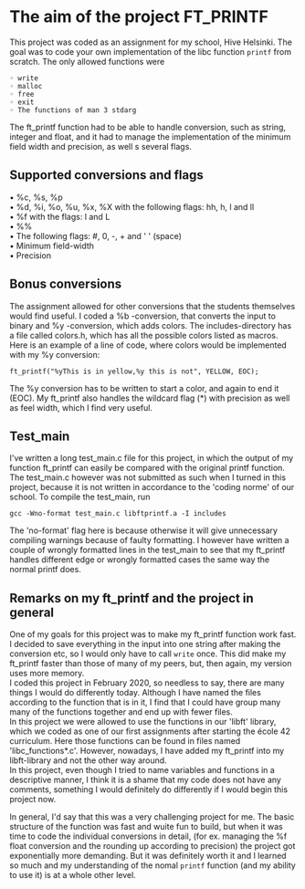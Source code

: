 # The aim of the project FT_PRINTF
This project was coded as an assignment for my school, Hive Helsinki. The goal was to code your own implementation of the libc function `printf` from scratch. The only allowed functions were
```
◦ write
◦ malloc
◦ free
◦ exit
◦ The functions of man 3 stdarg
```

The ft_printf function had to be able to handle conversion, such as string, integer and float, and it had to manage the implementation of the minimum field width and precision, as well s several flags.

## Supported conversions and flags
• %c, %s, %p  
• %d, %i, %o, %u, %x, %X with the following flags: hh, h, l and ll  
• %f with the flags: l and L  
• %%  
• The following flags: #, 0, -, + and ' ' (space)  
• Minimum field-width  
• Precision  

## Bonus conversions
The assignment allowed for other conversions that the students themselves would find useful. I coded
a %b -conversion, that converts the input to binary and %y -conversion, which adds colors.
The includes-directory has a file called colors.h, which has all the possible colors listed as macros. Here is an example of a line of code, where colors would be implemented with my %y conversion:
```
ft_printf("%yThis is in yellow,%y this is not", YELLOW, EOC); 
```
The %y conversion has to be written to start a color, and again to end it (EOC).
My ft_printf also handles the wildcard flag (*) with precision as well as feel width, which I find very useful.

## Test_main
I've written a long test_main.c file for this project, in which the output of my function ft_printf can easily be compared with the original printf function.
The test_main.c however was not submitted as such when I turned in this project, because it is not written in accordance to the 'coding norme' of our school.
To compile the test_main, run
```
gcc -Wno-format test_main.c libftprintf.a -I includes
```
The 'no-format' flag here is because otherwise it will give unnecessary compiling warnings because of faulty formatting. I however have written a couple of wrongly formatted lines 
in the test_main to see that my ft_printf handles different edge or wrongly formatted cases the same way the normal printf does.

## Remarks on my ft_printf and the project in general
One of my goals for this project was to make my ft_printf function work fast. I decided to save everything in the input 
into one string after making the conversion etc, so I would only have to call `write` once. This did make my ft_printf 
faster than those of many of my peers, but, then again, my version uses more memory.  
I coded this project in February 2020, so needless to say, there are many things I would do differently today. Although I have
named the files according to the function that is in it, I find that I could have group many many of the functions together and end
up with fewer files.  
In this project we were allowed to use the functions in our 'libft' library, which we coded as one of our first assignments after starting the
école 42 curriculum. Here those functions can be found in files named 'libc_functions*.c'. However, nowadays, I have
added my ft_printf into my libft-library and not the other way around.  
In this project, even though I tried to name variables and functions in a descriptive manner, I think it is a shame that 
my code does not have any comments, something I would definitely do differently if I would begin this project now.  
  
In general, I'd say that this was a very challenging project for me. The basic structure of the function was fast and wuite 
fun to build, but when it was time to code the individual conversions in detail, (for ex. managing the %f float conversion and the rounding up according to precision)
 the project got exponentially more demanding. But it was definitely worth it and I learned so much and my understanding
 of the nomal `printf` function (and my ability to use it) is at a whole other level.
